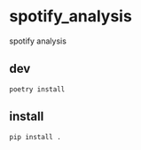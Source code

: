 # spotify_analysis

spotify analysis

## dev

```
poetry install
```

## install
```
pip install .
```
